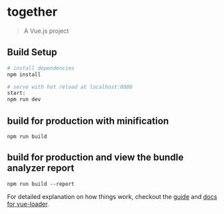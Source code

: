 # together

> A Vue.js project

## Build Setup

``` bash
# install dependencies
npm install

# serve with hot reload at localhost:8080
start:   
npm run dev
````

## build for production with minification
```
npm run build
````

## build for production and view the bundle analyzer report
```
npm run build --report
````

For detailed explanation on how things work, checkout the [guide](http://vuejs-templates.github.io/webpack/) and [docs for vue-loader](http://vuejs.github.io/vue-loader).

